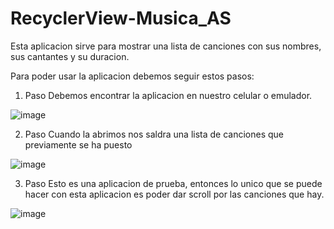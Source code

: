 # RecyclerView-Musica_AS
Esta aplicacion sirve para mostrar una lista de canciones con sus nombres, sus cantantes y su duracion. 
 
Para poder usar la aplicacion debemos seguir estos pasos:
1. Paso
Debemos encontrar la aplicacion en nuestro celular o emulador.
  
![image](https://user-images.githubusercontent.com/115562510/203221083-1e515101-a295-48b0-b1af-10046c5eef9f.png)

2. Paso
Cuando la abrimos nos saldra una lista de canciones que previamente se ha puesto
 
![image](https://user-images.githubusercontent.com/115562510/203221207-832dcbbc-834c-499e-bbe8-9fc7cd0f8413.png)

3. Paso
Esto es una aplicacion de prueba, entonces lo unico que se puede hacer con esta aplicacion es poder dar scroll por las canciones que hay.
  
![image](https://user-images.githubusercontent.com/115562510/203221380-40d33a2a-53f6-4605-92f8-85d2396af565.png)
